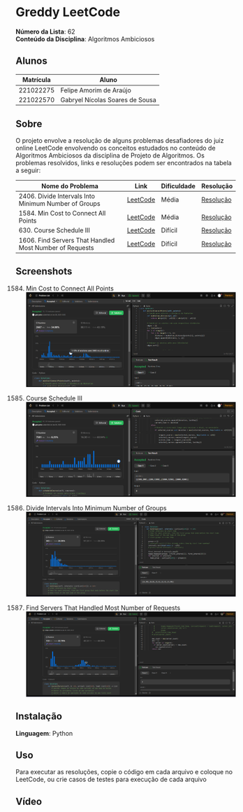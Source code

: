 # Greddy LeetCode

**Número da Lista**: 62<br>
**Conteúdo da Disciplina**: Algoritmos Ambiciosos<br>

## Alunos
|Matrícula | Aluno |
| -- | -- |
| 221022275  |  Felipe Amorim de Araújo |
| 221022570  |  Gabryel Nícolas Soares de Sousa  |

## Sobre 
O projeto envolve a resolução de alguns problemas desafiadores do juiz online LeetCode envolvendo os conceitos estudados no conteúdo de Algoritmos Ambiciosos da disciplina de Projeto de Algoritmos. Os problemas resolvidos, links e resoluções podem ser encontrados na tabela a seguir:

| Nome do Problema | Link | Dificuldade | Resolução |
| -- | -- | -- | -- |
| 2406. Divide Intervals Into Minimum Number of Groups | [LeetCode](https://leetcode.com/problems/divide-intervals-into-minimum-number-of-groups/description/) | Média | [Resolução](./2406_Divide_Intervals_Into_Minimum_Groups/Solution.py) |
| 1584. Min Cost to Connect All Points | [LeetCode](https://leetcode.com/problems/min-cost-to-connect-all-points/description/) | Média | [Resolução](./1584_Min_Cost_to_Connect_All_Points/Solution.py) |
| 630. Course Schedule III | [LeetCode](https://leetcode.com/problems/course-schedule-iii/description/) | Difícil | [Resolução](./630_Course_Schedule_III/Solution.py) |
| 1606. Find Servers That Handled Most Number of Requests | [LeetCode](https://leetcode.com/problems/find-servers-that-handled-most-number-of-requests/description/) | Difícil | [Resolução](./1606_Find_Servers_That_Handled_Most_Number_Of_Requests/Solution.py) |

## Screenshots
1584. Min Cost to Connect All Points 
![Imagem 1584](./1584_Min_Cost_to_Connect_All_Points/img.png)

630. Course Schedule III
![Imagem 630](./630_Course_Schedule_III/img.png)

2406. Divide Intervals Into Minimum Number of Groups
![Imagem 1606](./2406_Divide_Intervals_Into_Minimum_Groups/image.png)

1606. Find Servers That Handled Most Number of Requests
![Imagem 2406](./1606_Find_Servers_That_Handled_Most_Number_Of_Requests/image.png)

## Instalação 
**Linguagem**: Python<br>

## Uso 
Para executar as resoluções, copie o código em cada arquivo e coloque no LeetCode, ou crie casos de testes para execução de cada arquivo

## Vídeo




